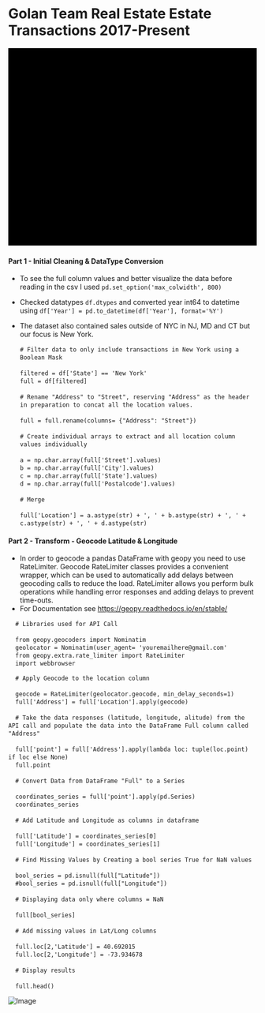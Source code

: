 # Golan Team Real Estate Estate Transactions 2017-Present

<img src="golan_team.gif" width="1000" height="400"/>


#### Part 1 - Initial Cleaning & DataType Conversion
     
* To see the full column values and better visualize the data before reading in the csv I used ```pd.set_option('max_colwidth', 800)```

* Checked datatypes ```df.dtypes``` and converted year int64 to datetime using ```df['Year'] = pd.to_datetime(df['Year'], format='%Y')```

* The dataset also contained sales outside of NYC in NJ, MD and CT but our focus is New York. 
  
  ```
  # Filter data to only include transactions in New York using a Boolean Mask
  
  filtered = df['State'] == 'New York'
  full = df[filtered] 
  
  # Rename "Address" to "Street", reserving "Address" as the header in preparation to concat all the location values.
  
  full = full.rename(columns= {"Address": "Street"})
  
  # Create individual arrays to extract and all location column values individually
  
  a = np.char.array(full['Street'].values)
  b = np.char.array(full['City'].values)
  c = np.char.array(full['State'].values)
  d = np.char.array(full['Postalcode'].values)
  
  # Merge 
  
  full['Location'] = a.astype(str) + ', ' + b.astype(str) + ', ' + c.astype(str) + ', ' + d.astype(str)

#### Part 2 - Transform - Geocode Latitude & Longitude 
  
* In order to geocode a pandas DataFrame with geopy you need to use RateLimiter. Geocode RateLimiter classes provides a convenient wrapper, which can be used to automatically add delays between geocoding calls to reduce the load. RateLimiter allows you perform bulk operations while handling error responses and adding delays to prevent time-outs.
* For Documentation see https://geopy.readthedocs.io/en/stable/

```
  # Libraries used for API Call
  
  from geopy.geocoders import Nominatim
  geolocator = Nominatim(user_agent= 'youremailhere@gmail.com'
  from geopy.extra.rate_limiter import RateLimiter
  import webbrowser
  ```
```
  # Apply Geocode to the location column
  
  geocode = RateLimiter(geolocator.geocode, min_delay_seconds=1)
  full['Address'] = full['Location'].apply(geocode)
 
  # Take the data responses (latitude, longitude, alitude) from the API call and populate the data into the DataFrame Full column called "Address"
  
  full['point'] = full['Address'].apply(lambda loc: tuple(loc.point) if loc else None)
  full.point
  
  # Convert Data from DataFrame "Full" to a Series
  
  coordinates_series = full['point'].apply(pd.Series)
  coordinates_series
  
  # Add Latitude and Longitude as columns in dataframe
  
  full['Latitude'] = coordinates_series[0]
  full['Longitude'] = coordinates_series[1]
  
  # Find Missing Values by Creating a bool series True for NaN values 
  
  bool_series = pd.isnull(full["Latitude"]) 
  #bool_series = pd.isnull(full["Longitude"]) 
  
  # Displaying data only where columns = NaN 
  
  full[bool_series]
  
  # Add missing values in Lat/Long columns
  
  full.loc[2,'Latitude'] = 40.692015
  full.loc[2,'Longitude'] = -73.934678
  
  # Display results
  
  full.head()
```

![Image](dataframe.png)

